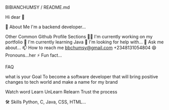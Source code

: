 BIBIANCHUMSY / README.md

Hi dear 👋

🚀 About Me
I'm a backend developer...

Other Common Github Profile Sections
👩‍💻 I'm currently working on my portfolio
🧠 I'm currently learning Java
🤔 I'm looking for help with...
💬 Ask me about...
📫 How to reach me bbchumsy@gmail.com +2348131054804
😄 Pronouns...her
⚡️ Fun fact...

FAQ

what is your Goal
To become a software developer that will bring positive changes to tech world and make a name for my brand

Watch word
Learn UnLearn Relearn
Trust the process

🛠 Skills
Python, C, Java, CSS, HTML…
